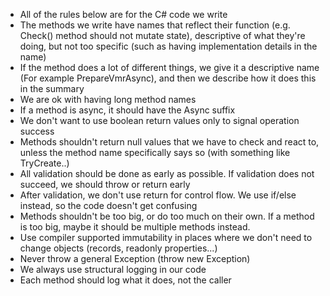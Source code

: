 - All of the rules below are for the C# code we write
- The methods we write have names that reflect their function (e.g. Check() method should not mutate state), descriptive of what they're doing, but not too specific (such as having implementation details in the name)
- If the method does a lot of different things, we give it a descriptive name (For example PrepareVmrAsync), and then we describe how it does this in the summary
- We are ok with having long method names
- If a method is async, it should have the Async suffix
- We don't want to use boolean return values only to signal operation success
- Methods shouldn't return null values that we have to check and react to, unless the method name specifically says so (with something like TryCreate..)
- All validation should be done as early as possible. If validation does not succeed, we should throw or return early
- After validation, we don't use return for control flow. We use if/else instead, so the code doesn't get confusing
- Methods shouldn't be too big, or do too much on their own. If a method is too big, maybe it should be multiple methods instead.
- Use compiler supported immutability in places where we don't need to change objects (records, readonly properties...)
- Never throw a general Exception (throw new Exception)
- We always use structural logging in our code
- Each method should log what it does, not the caller